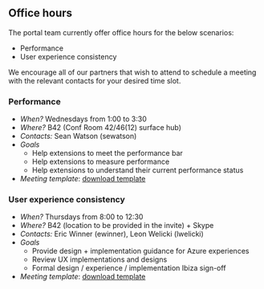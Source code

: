 <a name="office-hours"></a>
## Office hours

The portal team currently offer office hours for the below scenarios:

- Performance
- User experience consistency

We encourage all of our partners that wish to attend to schedule a meeting with the relevant contacts for your desired time slot.

<a name="office-hours-performance"></a>
### Performance

- *When?*  Wednesdays from 1:00 to 3:30
- *Where?* B42 (Conf Room 42/46(12) surface hub)
- *Contacts:* Sean Watson (sewatson)
- *Goals*
    - Help extensions to meet the performance bar
    - Help extensions to measure performance 
    - Help extensions to understand their current performance status
- *Meeting template*: <a href="https://microsoft.sharepoint.com/:u:/t/azureteams/docs/EaQmCFEng-5Ni3Z5jV7rpkQBulWs_E-_xPc9__zEIuhW4Q?e=QoSLFe">download template</a> 

<a name="office-hours-user-experience-consistency"></a>
### User experience consistency

- *When?*  Thursdays from 8:00 to 12:30
- *Where?* B42 (location to be provided in the invite) + Skype
- *Contacts:* Eric Winner (ewinner), Leon Welicki (lwelicki)
- *Goals*
    - Provide design + implementation guidance for Azure experiences
    - Review UX implementations and designs 
    - Formal design / experience / implementation Ibiza sign-off
- *Meeting template*: <a href="https://microsoft.sharepoint.com/:u:/t/azureteams/docs/EbR-rO1IeSxKgd0_C_5rsasBWJqm7u_JS-wnDEJGHweiRQ?e=l8vruN">download template</a> 